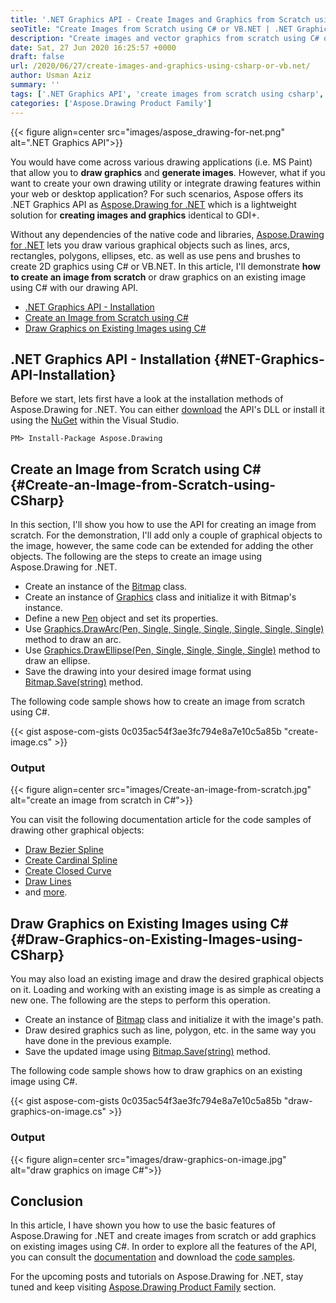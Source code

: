 ```yaml
---
title: '.NET Graphics API - Create Images and Graphics from Scratch using C#'
seoTitle: "Create Images from Scratch using C# or VB.NET | .NET Graphics API"
description: "Create images and vector graphics from scratch using C# or VB.NET. .NET Graphics API to draw graphics identical to GDI+ within ASP.NET or other applications."
date: Sat, 27 Jun 2020 16:25:57 +0000
draft: false
url: /2020/06/27/create-images-and-graphics-using-csharp-or-vb.net/
author: Usman Aziz
summary: ''
tags: ['.NET Graphics API', 'create images from scratch using csharp', 'draw graphics on image using csharp', 'draw graphics using csharp']
categories: ['Aspose.Drawing Product Family']
---
```




{{< figure align=center src="images/aspose_drawing-for-net.png" alt=".NET Graphics API">}}


You would have come across various drawing applications (i.e. MS Paint) that allow you to **draw graphics** and **generate images**. However, what if you want to create your own drawing utility or integrate drawing features within your web or desktop application? For such scenarios, Aspose offers its .NET Graphics API as [Aspose.Drawing for .NET][1] which is a lightweight solution for **creating images and graphics** identical to GDI+.

Without any dependencies of the native code and libraries, [Aspose.Drawing for .NET][2] lets you draw various graphical objects such as lines, arcs, rectangles, polygons, ellipses, etc. as well as use pens and brushes to create 2D graphics using C# or VB.NET. In this article, I'll demonstrate **how to create an image from scratch** or draw graphics on an existing image using C# with our drawing API.

*   [.NET Graphics API - Installation][3]
*   [Create an Image from Scratch using C#][4]
*   [Draw Graphics on Existing Images using C#][5]

## .NET Graphics API - Installation {#NET-Graphics-API-Installation}

Before we start, lets first have a look at the installation methods of Aspose.Drawing for .NET. You can either [download][6] the API's DLL or install it using the [NuGet][7] within the Visual Studio.

```
PM> Install-Package Aspose.Drawing
```

## Create an Image from Scratch using C# {#Create-an-Image-from-Scratch-using-CSharp}

In this section, I'll show you how to use the API for creating an image from scratch. For the demonstration, I'll add only a couple of graphical objects to the image, however, the same code can be extended for adding the other objects. The following are the steps to create an image using Aspose.Drawing for .NET.

*   Create an instance of the [Bitmap][8] class.
*   Create an instance of [Graphics][9] class and initialize it with Bitmap's instance.
*   Define a new [Pen][10] object and set its properties.
*   Use [Graphics.DrawArc(Pen, Single, Single, Single, Single, Single, Single)][11] method to draw an arc.
*   Use [Graphics.DrawEllipse(Pen, Single, Single, Single, Single)][12] method to draw an ellipse.
*   Save the drawing into your desired image format using [Bitmap.Save(string)][13] method.

The following code sample shows how to create an image from scratch using C#.

{{< gist aspose-com-gists 0c035ac54f3ae3fc794e8a7e10c5a85b "create-image.cs" >}}

### Output



{{< figure align=center src="images/Create-an-image-from-scratch.jpg" alt="create an image from scratch in C#">}}


You can visit the following documentation article for the code samples of drawing other graphical objects:

*   [Draw Bezier Spline][14]
*   [Create Cardinal Spline][15]
*   [Create Closed Curve][16]
*   [Draw Lines][17]
*   and [more][18].

## Draw Graphics on Existing Images using C# {#Draw-Graphics-on-Existing-Images-using-CSharp}

You may also load an existing image and draw the desired graphical objects on it. Loading and working with an existing image is as simple as creating a new one. The following are the steps to perform this operation.

*   Create an instance of [Bitmap][19] class and initialize it with the image's path.
*   Draw desired graphics such as line, polygon, etc. in the same way you have done in the previous example.
*   Save the updated image using [Bitmap.Save(string)][20] method.

The following code sample shows how to draw graphics on an existing image using C#.

{{< gist aspose-com-gists 0c035ac54f3ae3fc794e8a7e10c5a85b "draw-graphics-on-image.cs" >}}

### Output



{{< figure align=center src="images/draw-graphics-on-image.jpg" alt="draw graphics on image C#">}}


## Conclusion

In this article, I have shown you how to use the basic features of Aspose.Drawing for .NET and create images from scratch or add graphics on existing images using C#. In order to explore all the features of the API, you can consult the [documentation][21] and download the [code samples][22].

For the upcoming posts and tutorials on Aspose.Drawing for .NET, stay tuned and keep visiting [Aspose.Drawing Product Family][23] section.




[1]: https://docs.aspose.com/display/drawingnet/Product+Overview
[2]: https://products.aspose.com/drawing/net
[3]: #NET-Graphics-API-Installation
[4]: #Create-an-Image-from-Scratch-using-CSharp
[5]: #Draw-Graphics-on-Existing-Images-using-CSharp
[6]: https://downloads.aspose.com/drawing/net
[7]: https://www.nuget.org/packages/Aspose.drawing
[8]: https://apireference.aspose.com/drawing/net/system.drawing/bitmap
[9]: https://apireference.aspose.com/drawing/net/system.drawing/graphics
[10]: https://apireference.aspose.com/drawing/net/system.drawing/pen
[11]: https://apireference.aspose.com/drawing/net/system.drawing.graphics/drawarc/methods/1
[12]: https://apireference.aspose.com/drawing/net/system.drawing.graphics/drawellipse/methods/1
[13]: https://apireference.aspose.com/drawing/net/system.drawing.image/save/methods/2
[14]: https://docs.aspose.com/display/drawingnet/Working+with+Vector+Graphics#WorkingwithVectorGraphics-DrawBezierSpline
[15]: https://docs.aspose.com/display/drawingnet/Working+with+Vector+Graphics#WorkingwithVectorGraphics-DrawCardinalSpline
[16]: https://docs.aspose.com/display/drawingnet/Working+with+Vector+Graphics#WorkingwithVectorGraphics-DrawClosedCurve
[17]: https://docs.aspose.com/display/drawingnet/Working+with+Vector+Graphics#WorkingwithVectorGraphics-DrawLines
[18]: https://docs.aspose.com/display/drawingnet/Working+with+Vector+Graphics
[19]: https://apireference.aspose.com/drawing/net/system.drawing/bitmap
[20]: https://apireference.aspose.com/drawing/net/system.drawing.image/save/methods/2
[21]: https://docs.aspose.com/display/drawingnet/Product+Overview
[22]: https://github.com/aspose-drawing/Aspose.Drawing-for-.NET
[23]: https://blog.aspose.com/category/drawing/





